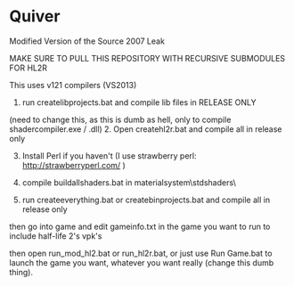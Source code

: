 # Quiver
Modified Version of the Source 2007 Leak

MAKE SURE TO PULL THIS REPOSITORY WITH RECURSIVE SUBMODULES FOR HL2R

This uses v121 compilers (VS2013)

1. run createlibprojects.bat and compile lib files in RELEASE ONLY

(need to change this, as this is dumb as hell, only to compile shadercompiler.exe / .dll)
2. Open createhl2r.bat and compile all in release only

3. Install Perl if you haven't (I use strawberry perl: http://strawberryperl.com/ )

4. compile buildallshaders.bat in materialsystem\stdshaders\

5. run createeverything.bat or createbinprojects.bat and compile all in release only

then go into game and edit gameinfo.txt in the game you want to run to include half-life 2's vpk's

then open run_mod_hl2.bat or run_hl2r.bat, or just use Run Game.bat to launch the game you want, whatever you want really (change this dumb thing).
